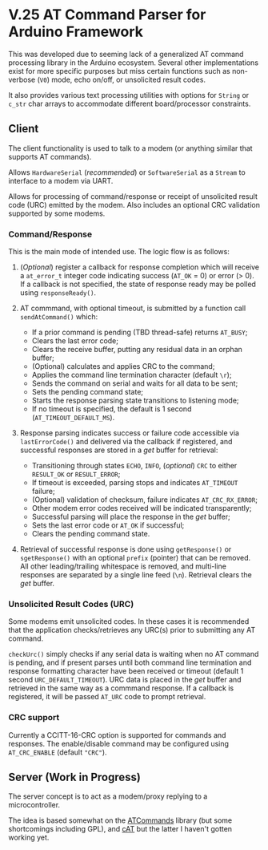 # V.25 AT Command Parser for Arduino Framework

This was developed due to seeming lack of a generalized AT command processing
library in the Arduino ecosystem. Several other implementations exist for more
specific purposes but miss certain functions such as non-verbose (`V0`) mode,
echo on/off, or unsolicited result codes.

It also provides various text processing utilities with options for `String` or
`c_str` char arrays to accommodate different board/processor constraints.

## Client

The client functionality is used to talk to a modem (or anything similar that
supports AT commands).

Allows `HardwareSerial` (*recommended*) or `SoftwareSerial` as a `Stream`
to interface to a modem via UART.

Allows for processing of command/response or receipt of unsolicited result code
(URC) emitted by the modem. Also includes an optional CRC validation supported
by some modems.

### Command/Response

This is the main mode of intended use. The logic flow is as follows:

1. (*Optional*) register a callback for response completion which will receive
a `at_error_t` integer code indicating success (`AT_OK` = 0) or error (> 0).
If a callback is not specified, the state of response ready may be polled using
`responseReady()`.

1. AT commmand, with optional timeout, is submitted by a function call
`sendAtCommand()` which:
    * If a prior command is pending (TBD thread-safe) returns `AT_BUSY`;
    * Clears the last error code;
    * Clears the receive buffer, putting any residual data in an orphan buffer;
    * (Optional) calculates and applies CRC to the command;
    * Applies the command line termination character (default `\r`);
    * Sends the command on serial and waits for all data to be sent;
    * Sets the pending command state;
    * Starts the response parsing state transitions to listening mode;
    * If no timeout is specified, the default is 1 second
    (`AT_TIMEOUT_DEFAULT_MS`).

2. Response parsing indicates success or failure code accessible via
`lastErrorCode()` and delivered via the callback if registered, and successful
responses are stored in a *get* buffer for retrieval:
    * Transitioning through states `ECHO`, `INFO`, (*optional*) `CRC` to either
    `RESULT_OK` or `RESULT_ERROR`;
    * If timeout is exceeded, parsing stops and indicates `AT_TIMEOUT` failure;
    * (Optional) validation of checksum, failure indicates `AT_CRC_RX_ERROR`;
    * Other modem error codes received will be indicated transparently;
    * Successful parsing will place the response in the *get* buffer;
    * Sets the last error code or `AT_OK` if successful;
    * Clears the pending command state.

3. Retrieval of successful response is done using `getResponse()` or
`sgetResponse()` with an optional `prefix` (pointer) that can be removed.
All other leading/trailing whitespace is removed, and multi-line responses are
separated by a single line feed (`\n`). Retrieval clears the *get* buffer.

### Unsolicited Result Codes (URC)

Some modems emit unsolicited codes. In these cases it is recommended that the
application checks/retrieves any URC(s) prior to submitting any AT command.

`checkUrc()` simply checks if any serial data is waiting when no AT command is
pending, and if present parses until both command line termination and response
formatting character have been received or timeout (default 1 second
`URC_DEFAULT_TIMEOUT`).
URC data is placed in the *get* buffer and retrieved in the same way as a
commmand response.
If a callback is registered, it will be passed `AT_URC` code to prompt retrieval.

### CRC support

Currently a CCITT-16-CRC option is supported for commands and responses. The
enable/disable command may be configured using `AT_CRC_ENABLE` (default `"CRC"`).

## Server (Work in Progress)

The server concept is to act as a modem/proxy replying to a microcontroller.

The idea is based somewhat on the [ATCommands](https://github.com/yourapiexpert/ATCommands)
library (but some shortcomings including GPL), and
[cAT](https://github.com/marcinbor85/cAT/tree/master) but the latter I haven't
gotten working yet.
